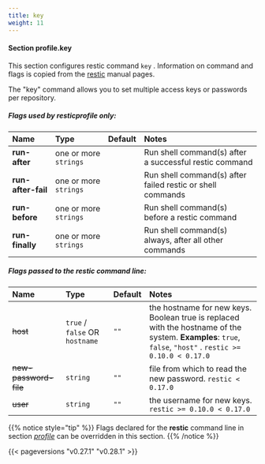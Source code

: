 ```yaml
---
title: key
weight: 11
---
```

#### Section profile.**key**

This section configures restic command `key` .
Information on command and flags is copied from the [restic](https://github.com/restic/restic) manual pages.

The "key" command allows you to set multiple access keys or passwords
per repository.

##### Flags used by **resticprofile** only:

| Name              | Type                    | Default  | Notes |
|:------------------|:------------------------|:---------|:------|
| **run-after** |one or more `strings` | |Run shell command(s) after a successful restic command |
| **run-after-fail** |one or more `strings` | |Run shell command(s) after failed restic or shell commands |
| **run-before** |one or more `strings` | |Run shell command(s) before a restic command |
| **run-finally** |one or more `strings` | |Run shell command(s) always, after all other commands |



##### Flags passed to the **restic** command line:

| Name              | Type                    | Default  | Notes |
|:------------------|:------------------------|:---------|:------|
| ~~host~~ |`true` / `false` OR `hostname` |`""` |the hostname for new keys. Boolean true is replaced with the hostname of the system. **Examples**: `true`, `false`, `"host"` . `restic >= 0.10.0 < 0.17.0`  |
| ~~new-password-file~~ |`string` |`""` |file from which to read the new password. `restic < 0.17.0`  |
| ~~user~~ |`string` |`""` |the username for new keys. `restic >= 0.10.0 < 0.17.0`  |




{{% notice style="tip" %}}
Flags declared for the **restic** command line in section *[profile](../profile)*
can be overridden in this section.
{{% /notice %}}


{{< pageversions "v0.27.1" "v0.28.1" >}}
